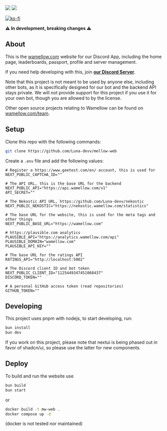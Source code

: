 [![](https://img.shields.io/discord/828676951023550495?color=5865F2&logo=discord&logoColor=white)](https://wamellow.com/support)
![](https://img.shields.io/github/repo-size/Luna-devv/mellow-web?maxAge=3600)

[![ko-fi](https://ko-fi.com/img/githubbutton_sm.svg)](https://ko-fi.com/I3I6AFVAP)

**⚠️ In development, breaking changes ⚠️**

## About
This is the [wamellow.com](https://wamellow.com) website for our Discord App, including the home page, leaderboards, passport, profile and server management.

If you need help developing with this, join **[our Discord Server](https://discord.com/invite/yYd6YKHQZH)**.

Note that this project is not meant to be used by anyone else, including other bots, as it is specifically designed for our bot and the backend API stays private. We will not provide support for this project if you use it for your own bot, though you are allowed to by the license.

Other open source projects relating to Wamellow can be found on [wamellow.com/team](https://wamellow.com/team).

## Setup
Clone this repo with the following commands:

```bash
git clone https://github.com/Luna-devv/mellow-web
```

Create a `.env` file and add the following values:
```env
# Register a https://www.geetest.com/en/ account, this is used for
NEXT_PUBLIC_CAPTCHA_ID=""

# The API URL, this is the base URL for the backend
NEXT_PUBLIC_API="https://api.wamellow.com/v1"
API_SECRET=""

# The Nekostic API URL, https://github.com/Luna-devv/nekostic
NEXT_PUBLIC_NEKOSTIC="https://nekostic.wamellow.com/statistics"

# The base URL for the website, this is used for the meta tags and other things
NEXT_PUBLIC_BASE_URL="https://wamellow.com"

# https://plausible.com analytics
PLAUSIBLE_API="https://analytics.wamellow.com/api"
PLAUSIBLE_DOMAIN="wamellow.com"
PLAUSIBLE_API_KEY=""

# The base URL for the ratings API
RATINGS_API="http://localhost:5002"

# The Discord client ID and bot token
NEXT_PUBLIC_CLIENT_ID="1125449347451068437"
DISCORD_TOKEN=""

# A personal GitHub access token (read repositories)
GITHUB_TOKEN=""
```

## Developing
This project uses pnpm with nodejs, to start developing, run:

```bash
bun install
bun dev
```

If you work on this project, please note that nextui is being phased out in favor of shadcn/ui, so please use the latter for new components.

## Deploy
To build and run the website use
```bash
bun build
bun start
```
or
```bash
docker build -t mw-web .
docker compose up -d
```
(docker is not tested nor maintained)